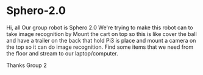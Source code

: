 # Sphero-2.0
Hi, all
Our group robot is Sphero 2.0
We're trying to make this robot can to take image recognition by
Mount the cart on top so this is like cover the ball and have a trailer on the back that hold Pi3 is place
and mount a camera on the top so it can do image recognition. Find some items that we need from the floor
and stream to our laptop/computer.


Thanks
Group 2
